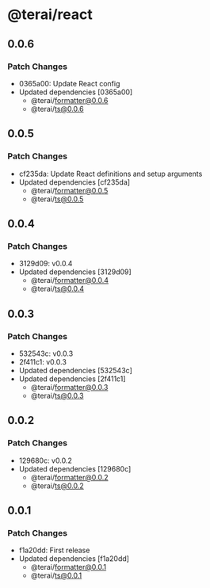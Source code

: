 # @terai/react

## 0.0.6

### Patch Changes

- 0365a00: Update React config
- Updated dependencies [0365a00]
  - @terai/formatter@0.0.6
  - @terai/ts@0.0.6

## 0.0.5

### Patch Changes

- cf235da: Update React definitions and setup arguments
- Updated dependencies [cf235da]
  - @terai/formatter@0.0.5
  - @terai/ts@0.0.5

## 0.0.4

### Patch Changes

- 3129d09: v0.0.4
- Updated dependencies [3129d09]
  - @terai/formatter@0.0.4
  - @terai/ts@0.0.4

## 0.0.3

### Patch Changes

- 532543c: v0.0.3
- 2f411c1: v0.0.3
- Updated dependencies [532543c]
- Updated dependencies [2f411c1]
  - @terai/formatter@0.0.3
  - @terai/ts@0.0.3

## 0.0.2

### Patch Changes

- 129680c: v0.0.2
- Updated dependencies [129680c]
  - @terai/formatter@0.0.2
  - @terai/ts@0.0.2

## 0.0.1

### Patch Changes

- f1a20dd: First release
- Updated dependencies [f1a20dd]
  - @terai/formatter@0.0.1
  - @terai/ts@0.0.1
